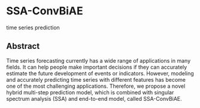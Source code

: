 # SSA-ConvBiAE
time series prediction
## Abstract
Time series forecasting currently has a wide range of applications in many fields. It can help people make important decisions if they can accurately estimate the future development of events or indicators. However, modeling and accurately predicting time series with different features has become one of the most challenging applications. Therefore, we propose a novel hybrid multi-step prediction model, which is combined with singular spectrum analysis (SSA) and end-to-end model, called SSA-ConvBiAE.
